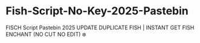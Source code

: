# Fish-Script-No-Key-2025-Pastebin
FISCH Script Pastebin 2025 UPDATE DUPLICATE FISH | INSTANT GET FISH ENCHANT (NO CUT NO EDIT) ❄️
